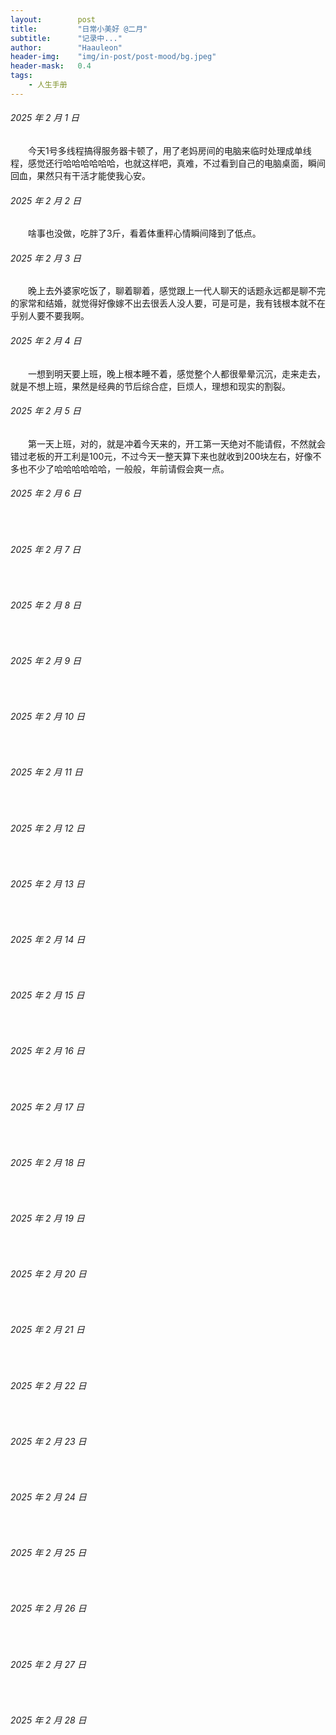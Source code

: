 ```yaml
---
layout:        post
title:         "日常小美好 @二月"
subtitle:      "记录中..."
author:        "Haauleon"
header-img:    "img/in-post/post-mood/bg.jpeg"
header-mask:   0.4
tags:
    - 人生手册
---
```


###### 2025 年 2 月 1 日
&emsp;&emsp;今天1号多线程搞得服务器卡顿了，用了老妈房间的电脑来临时处理成单线程，感觉还行哈哈哈哈哈哈，也就这样吧，真难，不过看到自己的电脑桌面，瞬间回血，果然只有干活才能使我心安。

###### 2025 年 2 月 2 日
&emsp;&emsp;啥事也没做，吃胖了3斤，看着体重秤心情瞬间降到了低点。

###### 2025 年 2 月 3 日
&emsp;&emsp;晚上去外婆家吃饭了，聊着聊着，感觉跟上一代人聊天的话题永远都是聊不完的家常和结婚，就觉得好像嫁不出去很丢人没人要，可是可是，我有钱根本就不在乎别人要不要我啊。

###### 2025 年 2 月 4 日
&emsp;&emsp;一想到明天要上班，晚上根本睡不着，感觉整个人都很晕晕沉沉，走来走去，就是不想上班，果然是经典的节后综合症，巨烦人，理想和现实的割裂。

###### 2025 年 2 月 5 日
&emsp;&emsp;第一天上班，对的，就是冲着今天来的，开工第一天绝对不能请假，不然就会错过老板的开工利是100元，不过今天一整天算下来也就收到200块左右，好像不多也不少了哈哈哈哈哈哈，一般般，年前请假会爽一点。

###### 2025 年 2 月 6 日
&emsp;&emsp;

###### 2025 年 2 月 7 日
&emsp;&emsp;

###### 2025 年 2 月 8 日
&emsp;&emsp;

###### 2025 年 2 月 9 日
&emsp;&emsp;

###### 2025 年 2 月 10 日
&emsp;&emsp;

###### 2025 年 2 月 11 日
&emsp;&emsp;

###### 2025 年 2 月 12 日
&emsp;&emsp;

###### 2025 年 2 月 13 日
&emsp;&emsp;

###### 2025 年 2 月 14 日
&emsp;&emsp;

###### 2025 年 2 月 15 日
&emsp;&emsp;

###### 2025 年 2 月 16 日
&emsp;&emsp;

###### 2025 年 2 月 17 日
&emsp;&emsp;

###### 2025 年 2 月 18 日
&emsp;&emsp;

###### 2025 年 2 月 19 日
&emsp;&emsp;

###### 2025 年 2 月 20 日
&emsp;&emsp;

###### 2025 年 2 月 21 日
&emsp;&emsp;

###### 2025 年 2 月 22 日
&emsp;&emsp;

###### 2025 年 2 月 23 日
&emsp;&emsp;

###### 2025 年 2 月 24 日
&emsp;&emsp;

###### 2025 年 2 月 25 日
&emsp;&emsp;

###### 2025 年 2 月 26 日
&emsp;&emsp;

###### 2025 年 2 月 27 日
&emsp;&emsp;

###### 2025 年 2 月 28 日
&emsp;&emsp;
